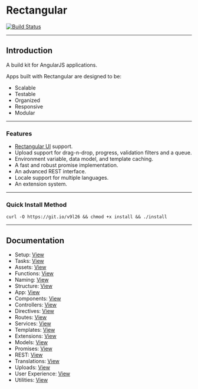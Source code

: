 # Rectangular
[![Build Status](https://travis-ci.org/abbotto/rectangular.svg?branch=master)](https://travis-ci.org/abbotto/rectangular)

---

## Introduction
A build kit for AngularJS applications.

Apps built with Rectangular are designed to be:
- Scalable
- Testable
- Organized
- Responsive
- Modular

---

### Features
- [Rectangular UI](https://github.com/abbotto/rectangular-ui) support.
- Upload support for drag-n-drop, progress, validation filters and a queue. 
- Environment variable, data model, and template caching.
- A fast and robust promise implementation.
- An advanced REST interface.
- Locale support for multiple languages.
- An extension system.

---

### Quick Install Method
	curl -O https://git.io/v9l26 && chmod +x install && ./install

---

## Documentation

- Setup: 			[View](readme/setup.md)
- Tasks: 			[View](readme/tasks.md)
- Assets: 			[View](readme/assets.md)
- Functions:		[View](readme/functions.md)
- Naming:			[View](readme/naming.md)
- Structure:		[View](readme/structure.md)
- App:				[View](readme/app.md)
- Components: 		[View](readme/components.md)
- Controllers: 		[View](readme/controllers.md)
- Directives: 		[View](readme/directives.md)
- Routes:			[View](readme/routes.md)
- Services:			[View](readme/services.md)
- Templates:		[View](readme/templates.md)
- Extensions:		[View](readme/extensions.md)
- Models:			[View](readme/models.md)
- Promises:			[View](readme/promises.md)
- REST:				[View](readme/rest.md)
- Translations:		[View](readme/translations.md)
- Uploads:			[View](readme/uploads.md)
- User Experience:	[View](readme/user-experience.md)
- Utilities:		[View](readme/utilities.md)




